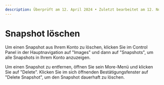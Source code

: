 ```yaml
---
description: Überprüft am 12. April 2024 • Zuletzt bearbeitet am 12. November 2024
---
```


# Snapshot löschen

Um einen Snapshot aus Ihrem Konto zu löschen, klicken Sie im Control Panel in der Hauptnavigation auf "Images" und dann auf "Snapshots", um alle Snapshots in Ihrem Konto anzuzeigen.

Um einen Snapshot zu entfernen, öffnen Sie sein More-Menü und klicken Sie auf "Delete". Klicken Sie im sich öffnenden Bestätigungsfenster auf "Delete Snapshot", um den Snapshot dauerhaft zu löschen.
